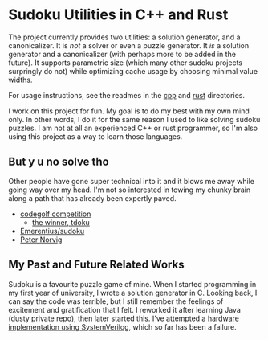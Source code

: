 
# Sudoku Utilities in C++ and Rust

The project currently provides two utilities: a solution generator, and a canonicalizer. It is _not_ a solver or even a puzzle generator. It _is_ a solution generator and a canonicalizer (with perhaps more to be added in the future). It supports parametric size (which many other sudoku projects surpringly do not) while optimizing cache usage by choosing minimal value widths.

For usage instructions, see the readmes in the [cpp](./cpp/readme.md) and [rust](./rust/readme.md) directories.

I work on this project for fun. My goal is to do my best with my own mind only. In other words, I do it for the same reason I used to like solving sudoku puzzles. I am not at all an experienced C++ or rust programmer, so I'm also using this project as a way to learn those languages.

## But y u no solve tho

Other people have gone super technical into it and it blows me away while going way over my head. I'm not so interested in towing my chunky brain along a path that has already been expertly paved.

- [codegolf competition](https://codegolf.stackexchange.com/questions/190727/the-fastest-sudoku-solver)
  - [the winner, tdoku](https://t-dillon.github.io/tdoku/)
- [Emerentius/sudoku](https://github.com/Emerentius/sudoku)
- [Peter Norvig](https://norvig.com/sudoku.html)

## My Past and Future Related Works

Sudoku is a favourite puzzle game of mine. When I started programming in my first year of university, I wrote a solution generator in C. Looking back, I can say the code was terrible, but I still remember the feelings of excitement and gratification that I felt. I reworked it after learning Java (dusty private repo), then later started this. I've attempted a [hardware implementation using SystemVerilog](https://github.com/david-fong/Sudoku-SV), which so far has been a failure.

